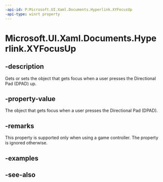```yaml
---
-api-id: P:Microsoft.UI.Xaml.Documents.Hyperlink.XYFocusUp
-api-type: winrt property
---
```


<!-- Property syntax
public Windows.UI.Xaml.DependencyObject XYFocusUp { get;  set; }
-->

# Microsoft.UI.Xaml.Documents.Hyperlink.XYFocusUp

## -description
Gets or sets the object that gets focus when a user presses the Directional Pad (DPAD) up.

## -property-value
The object that gets focus when a user presses the Directional Pad (DPAD).

## -remarks
This property is supported only when using a game controller. The property is ignored otherwise.

## -examples

## -see-also
